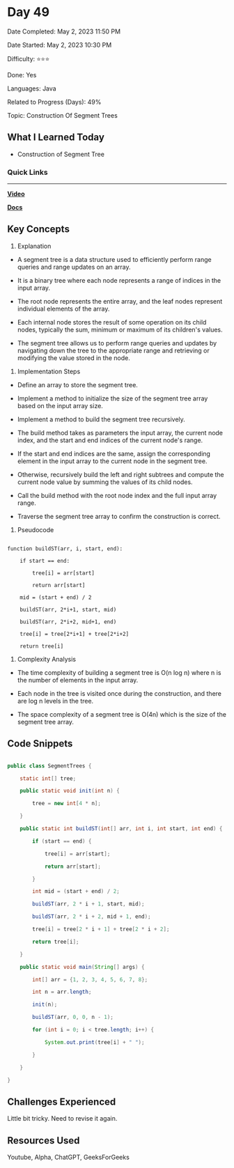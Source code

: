 # Day 49

Date Completed: May 2, 2023 11:50 PM

Date Started: May 2, 2023 10:30 PM

Difficulty: ⭐⭐⭐

Done: Yes

Languages: Java

Related to Progress (Days): 49%

Topic: Construction Of Segment Trees

## What I Learned Today

- Construction of Segment Tree

### Quick Links

---

[**Video**](https://youtu.be/Ic7OO3Uw6J0)

[**Docs**](https://www.geeksforgeeks.org/segment-tree-data-structure/)

## Key Concepts

1. Explanation

- A segment tree is a data structure used to efficiently perform range queries and range updates on an array.

- It is a binary tree where each node represents a range of indices in the input array.

- The root node represents the entire array, and the leaf nodes represent individual elements of the array.

- Each internal node stores the result of some operation on its child nodes, typically the sum, minimum or maximum of its children's values.

- The segment tree allows us to perform range queries and updates by navigating down the tree to the appropriate range and retrieving or modifying the value stored in the node.

1. Implementation Steps

- Define an array to store the segment tree.

- Implement a method to initialize the size of the segment tree array based on the input array size.

- Implement a method to build the segment tree recursively.

- The build method takes as parameters the input array, the current node index, and the start and end indices of the current node's range.

- If the start and end indices are the same, assign the corresponding element in the input array to the current node in the segment tree.

- Otherwise, recursively build the left and right subtrees and compute the current node value by summing the values of its child nodes.

- Call the build method with the root node index and the full input array range.

- Traverse the segment tree array to confirm the construction is correct.

1. Pseudocode

```

function buildST(arr, i, start, end):

    if start == end:

        tree[i] = arr[start]

        return arr[start]

    mid = (start + end) / 2

    buildST(arr, 2*i+1, start, mid)

    buildST(arr, 2*i+2, mid+1, end)

    tree[i] = tree[2*i+1] + tree[2*i+2]

    return tree[i]

```

1. Complexity Analysis

- The time complexity of building a segment tree is O(n log n) where n is the number of elements in the input array.

- Each node in the tree is visited once during the construction, and there are log n levels in the tree.

- The space complexity of a segment tree is O(4n) which is the size of the segment tree array.

## Code Snippets

```java

public class SegmentTrees {

    static int[] tree;

    public static void init(int n) {

        tree = new int[4 * n];

    }

    public static int buildST(int[] arr, int i, int start, int end) {

        if (start == end) {

            tree[i] = arr[start];

            return arr[start];

        }

        int mid = (start + end) / 2;

        buildST(arr, 2 * i + 1, start, mid);

        buildST(arr, 2 * i + 2, mid + 1, end);

        tree[i] = tree[2 * i + 1] + tree[2 * i + 2];

        return tree[i];

    }

    public static void main(String[] args) {

        int[] arr = {1, 2, 3, 4, 5, 6, 7, 8};

        int n = arr.length;

        init(n);

        buildST(arr, 0, 0, n - 1);

        for (int i = 0; i < tree.length; i++) {

            System.out.print(tree[i] + " ");

        }

    }

}

```

## Challenges Experienced

Little bit tricky. Need to revise it again.

## Resources Used

Youtube, Alpha, ChatGPT, GeeksForGeeks
